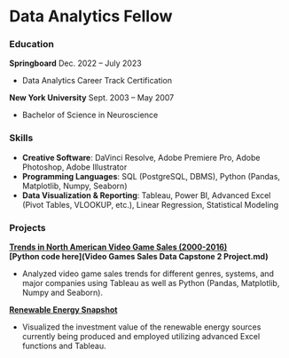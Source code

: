 # Data Analytics Fellow

### Education
**Springboard** 								            		        Dec. 2022 – July 2023
- Data Analytics Career Track Certification

**New York University** 							            		  Sept. 2003 – May 2007
- Bachelor of Science in Neuroscience 

### Skills
- **Creative Software**: DaVinci Resolve, Adobe Premiere Pro, Adobe Photoshop, Adobe Illustrator
- **Programming Languages**: SQL (PostgreSQL, DBMS), Python (Pandas, Matplotlib, Numpy, Seaborn)
- **Data Visualization & Reporting**: Tableau, Power BI, Advanced Excel (Pivot Tables, VLOOKUP, etc.), Linear Regression, Statistical Modeling

### Projects
**[Trends in North American Video Game Sales (2000-2016)](trends.html)**<br> 
**[Python code here](Video Games Sales Data Capstone 2 Project.md)**<br>
- Analyzed video game sales trends for different genres, systems, and major companies using Tableau as well as Python (Pandas, Matplotlib, Numpy and Seaborn).

**[Renewable Energy Snapshot](viz.html)**
- Visualized the investment value of the renewable energy sources currently being produced and employed utilizing advanced Excel functions and Tableau.
